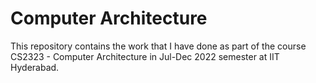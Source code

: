 # Computer Architecture
This repository contains the work that I have done as part of the course CS2323 - Computer Architecture in Jul-Dec 2022 semester at IIT Hyderabad.
